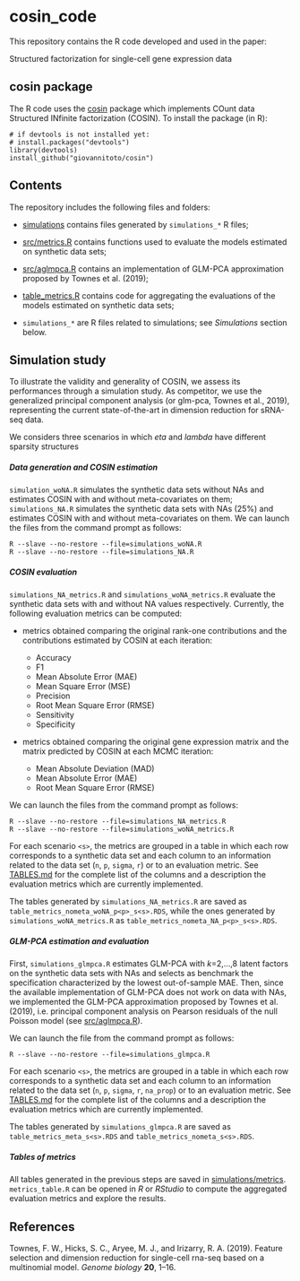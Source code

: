 # cosin_code

This repository contains the R code developed and used in the paper:

Structured factorization for single-cell gene expression data

## cosin package

The R code uses the [cosin](https://github.com/giovannitoto/cosin) package which implements COunt data Structured INfinite factorization (COSIN). To install the package (in R):
```{r}
# if devtools is not installed yet:
# install.packages("devtools")
library(devtools)
install_github("giovannitoto/cosin")
```

## Contents

The repository includes the following files and folders:

- [simulations](https://github.com/giovannitoto/cosin_code/tree/main/simulations) contains files generated by `simulations_*` R files;

- [src/metrics.R](https://github.com/giovannitoto/cosin_code/tree/main/src/metrics.R) contains functions used to evaluate the models estimated on synthetic  data sets;

- [src/aglmpca.R](https://github.com/giovannitoto/cosin_code/tree/main/src/aglmpca.R) contains an implementation of GLM-PCA approximation proposed by Townes et al. (2019);

- [table_metrics.R](https://github.com/giovannitoto/cosin_code/tree/main/table_metrics.R) contains code for aggregating the evaluations of the models estimated on synthetic data sets;

- `simulations_*` are R files related to simulations; see *Simulations* section below.


## Simulation study

To illustrate the validity and generality of COSIN, we assess its performances through a
simulation study. As competitor, we use the generalized principal component analysis (or
glm-pca, Townes et al., 2019), representing the current state-of-the-art in dimension reduction for sRNA-seq data.

We considers three scenarios in which *eta* and *lambda* have different sparsity structures

#####  Data generation and COSIN estimation
`simulation_woNA.R` simulates the synthetic data sets without NAs and estimates COSIN with and without meta-covariates on them; `simulations_NA.R` simulates the synthetic data sets with NAs (25%) and estimates COSIN with and without meta-covariates on them.
We can launch the files from the command prompt as follows:
```
R --slave --no-restore --file=simulations_woNA.R
R --slave --no-restore --file=simulations_NA.R
```

##### COSIN evaluation
`simulations_NA_metrics.R` and `simulations_woNA_metrics.R` evaluate the synthetic data sets with and without NA values respectively.
Currently, the following evaluation metrics can be computed:

- metrics obtained comparing the original rank-one contributions and the contributions estimated by COSIN at each iteration:

  - Accuracy
  - F1
  - Mean Absolute Error (MAE)
  - Mean Square Error (MSE)
  - Precision
  - Root Mean Square Error (RMSE)
  - Sensitivity
  - Specificity


- metrics obtained comparing the original gene expression matrix and the matrix predicted by COSIN at each MCMC iteration:

  - Mean Absolute Deviation (MAD)
  - Mean Absolute Error (MAE)
  - Root Mean Square Error (RMSE)


We can launch the files from the command prompt as follows:
```
R --slave --no-restore --file=simulations_NA_metrics.R
R --slave --no-restore --file=simulations_woNA_metrics.R
```

For each scenario `<s>`, the metrics are grouped in a table in which each row corresponds to a synthetic data set and each column to an information related to the data set (`n`, `p`, `sigma`, `r`) or to an evaluation metric.
See [TABLES.md](https://github.com/giovannitoto/cosin_code/tree/main/TABLES.md) for the complete list of the columns and a description the evaluation metrics which are currently implemented.

The tables generated by `simulations_NA_metrics.R` are saved as `table_metrics_nometa_woNA_p<p>_s<s>.RDS`, while the ones generated by `simulations_woNA_metrics.R` as `table_metrics_nometa_NA_p<p>_s<s>.RDS`.


##### GLM-PCA estimation and evaluation
First, `simulations_glmpca.R` estimates GLM-PCA with *k*=2,...,8 latent factors on the synthetic data sets with NAs and selects as benchmark the specification characterized by the lowest out-of-sample MAE. Then, since the available implementation of GLM-PCA does not work on data with NAs, we implemented the GLM-PCA approximation proposed by Townes et al. (2019), i.e. principal component analysis on Pearson residuals of the null Poisson model (see [src/aglmpca.R](https://github.com/giovannitoto/cosin_code/tree/main/src/aglmpca.R)).

We can launch the file from the command prompt as follows:
```
R --slave --no-restore --file=simulations_glmpca.R
```

For each scenario `<s>`, the metrics are grouped in a table in which each row corresponds to a synthetic data set and each column to an information related to the data set (`n`, `p`, `sigma`, `r`, `na_prop`) or to an evaluation metric.
See [TABLES.md](https://github.com/giovannitoto/cosin_code/tree/main/TABLES.md) for the complete list of the columns and a description the evaluation metrics which are currently implemented.

The tables generated by `simulations_glmpca.R` are saved as `table_metrics_meta_s<s>.RDS` and `table_metrics_nometa_s<s>.RDS`.

##### Tables of metrics

All tables generated in the previous steps are saved in [simulations/metrics](https://github.com/giovannitoto/cosin_code/tree/main/simulations/metrics). `metrics_table.R` can be opened in *R* or *RStudio* to compute the aggregated evaluation metrics and explore the results.



## References

Townes, F. W., Hicks, S. C., Aryee, M. J., and Irizarry, R. A. (2019). Feature selection
and dimension reduction for single-cell rna-seq based on a multinomial model. *Genome
biology* **20**, 1–16.
